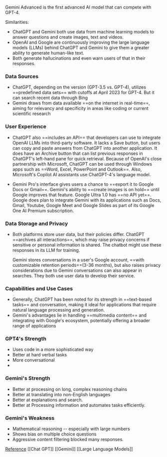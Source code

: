 
Gemini Advanced is the first advanced AI model that can compete with GPT-4.

Similarities:
* ChatGPT and Gemini both use data from machine learning models to answer questions and create images, text and videos. 
* OpenAI and Google are continuously improving the large language models (LLMs) behind ChatGPT and Gemini to give them a greater ability to generate human-like text.
* Both generate hallucinations and even warn users of that in their responses.
### Data Sources

- ChatGPT, depending on the version (GPT-3.5 vs. GPT-4), utilizes ==predefined data sets== with cutoffs at April 2023 for GPT-4. But it can search recent data through Bing
- Gemini draws from data available ==on the internet in real-time==, aiming for relevancy and specificity in areas like coding or current scientific research

### User Experience

- ChatGPT also ==includes an API== that developers can use to integrate OpenAI LLMs into third-party software. 
	It lacks a Save button, but users can copy and paste answers from ChatGPT into another application. 
	It does have an Archive button that can list previous responses in ChatGPT's left-hand pane for quick retrieval.
	Because of OpenAI's close partnership with Microsoft, ChatGPT can be used through Windows apps such as ==Word, Excel, PowerPoint and Outlook==. Also, Microsoft's Copilot AI assistants use ChatGPT-4's language model.
	
- Gemini Pro's interface gives users a chance to ==export it to Google Docs or Gmail==.  Gemini's ability to ==create images is on hold== until Google improves that feature.
	Google Ultra 1.0 has ==no API yet==. 
	Google does plan to integrate Gemini with its applications such as Docs, Gmail, Youtube, Google Meet and Google Slides as part of its Google One AI Premium subscription. 

### Data Storage and Privacy

- Both platforms store user data, but their policies differ. 
	ChatGPT ==archives all interactions==, which may raise privacy concerns if sensitive or personal information is shared. The chatbot might use these responses in its LLM for training. 
	
	Gemini stores conversations in a user's Google account, ==with customizable retention periods==(3-36 months), but also raises privacy considerations due to Gemini conversations can also appear in searches.
	They both use user data to develop their service.
	

### Capabilities and Use Cases

- Generally, ChatGPT has been noted for its strength in ==text-based tasks== and conversation, making it ideal for applications that require natural language processing and generation. 
- Gemini's advantages lie in handling ==multimedia content== and integrating with Google's ecosystem, potentially offering a broader range of applications​


### GPT4's Strength
- Uses code in a more sophisticated way 
- Better at hard verbal tasks  
- More conversational
- 
### Gemini's Strength
- Better at processing on long, complex reasoning chains
- Better at  translating into non-English languages
- Better at explanations and search. 
- Better at Processing information and automates tasks efficiently. 

### Gemini's Weakness
- Mathematical reasoning -- especially with large numbers 
- Shows bias on multiple choice questions
- Aggressive content filtering blocked many responses. 





[Reference](https://www.techtarget.com/searchEnterpriseAI/tip/Gemini-vs-ChatGPT-Whats-the-difference)
[[Chat GPT]] [[Gemini]] [[Large Language Models]]